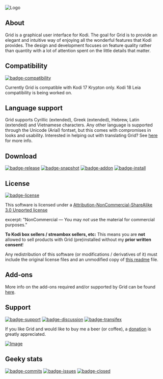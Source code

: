 ![Logo](http://imgur.com/GKJck7u.png)

## About
Grid is a graphical user interface for Kodi. The goal for Grid is to provide an elegant and intuitive way of enjoying all the wonderful features that Kodi provides. The design and development focuses on feature quality rather than quantity with a lot of attention spent on the little details that matter.

## Compatibility
[![badge-compatibility](https://img.shields.io/badge/KODI-17_(Krypton)-blue.svg?style=flat-square)](https://kodi.tv/download)

Currently Grid is compatible with Kodi 17 Krypton only. Kodi 18 Leia compatibility is being worked on.

## Language support
Grid supports Cyrillic (extended), Greek (extended), Hebrew, Latin (extended) and Vietnamese characters. Any other language is supported through the Unicode (Arial) fontset, but this comes with compromises in looks and usability. Interested in helping out with translating Grid? See [here](https://github.com/jeroenpardon/skin.grid/wiki/Support-&-contribute) for more info.

## Download
[![badge-release](
https://img.shields.io/badge/Downloads-Releases-brightgreen.svg?style=flat-square
)](https://github.com/jeroenpardon/skin.grid/releases) [![badge-snapshot](
https://img.shields.io/badge/Downloads-Snapshot-brightgreen.svg?style=flat-square
)](https://github.com/jeroenpardon/skin.grid/archive/master.zip) [![badge-addon](https://img.shields.io/badge/Downloads-Automatic-brightgreen.svg?style=flat-square)](https://gitlab.com/jeroenpardon/repository.jeroen) [![badge-install](https://img.shields.io/badge/Wiki-Install-blue.svg?style=flat-square)](https://github.com/jeroenpardon/skin.grid/wiki/Download-&-Installation)

## License
[![badge-license](
https://img.shields.io/badge/License-CC_BY--NC--SA-orange.svg?style=flat-square
)](http://creativecommons.org/licenses/by-nc-sa/3.0/)

This software is licensed under a [Attribution-NonCommercial-ShareAlike 3.0 Unported license](http://creativecommons.org/licenses/by-nc-sa/3.0/)

excerpt:
"NonCommercial — You may *not* use the material for commercial purposes."

**To Kodi box sellers / streambox sellers, etc:**
This means you are **not** allowed to sell products with Grid (pre)installed without my **prior written consent**!

Any redistribution of this software (or modifications / derivatives of it) must include the original license files and an unmodified copy of [this readme](https://github.com/jeroenpardon/skin.grid/edit/master/README.md) file.

## Add-ons
More info on the add-ons required and/or supported by Grid can be found [here](https://github.com/jeroenpardon/skin.grid/wiki/Download-&-Installation#addons).

## Support
[![badge-support](
https://img.shields.io/badge/Support-Donate-blue.svg?style=flat-square
)](http://paypal.me/jeroenpardon) [![badge-discussion](https://img.shields.io/badge/Support-Discussion-blue.svg?style=flat-square)](https://forum.kodi.tv/showthread.php?tid=318152&action=lastpost) [![badge-transifex](
https://img.shields.io/badge/Localization-Transifex-red.svg?style=flat-square
)](https://www.transifex.com/grid/)

If you like Grid and would like to buy me a beer (or coffee), a [donation](https://github.com/jeroenpardon/skin.grid/wiki/Support-&-contribute) is greatly appreciated.

[![Image](https://www.paypalobjects.com/images/shared/paypal-logo-129x32.svg "Donate Link") ](http://bit.ly/2nXuTGN "Grid donation button")

## Geeky stats
[![badge-commits](https://img.shields.io/github/commits-since/jeroenpardon/skin.grid/0.9.0.0.svg?style=flat-square)](https://github.com/jeroenpardon/skin.grid/commits/master) [![badge-issues](https://img.shields.io/github/issues-raw/jeroenpardon/skin.grid.svg?maxAge=60&style=flat-square)](https://github.com/jeroenpardon/skin.grid/issues) [![badge-closed](https://img.shields.io/github/issues-closed-raw/jeroenpardon/skin.grid/shields.svg?style=flat-square)](https://github.com/jeroenpardon/skin.grid/issues?q=is%3Aissue+is%3Aclosed)
